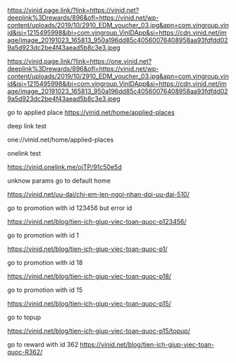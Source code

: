 https://vinid.page.link/?link=https://vinid.net?deeplink%3Drewards/896&ofl=https://vinid.net/wp-content/uploads/2019/10/2910_EDM_voucher_03.jpg&apn=com.vingroup.vinid&isi=1215495998&ibi=com.vingroup.VinIDApp&si=https://cdn.vinid.net/image/image_20191023_165813_950a196dd85c40560076408958aa93fdfdd029a5d923dc2be4f43aead5b8c3e3.jpeg




https://vinid.page.link/?link=https://one.vinid.net?deeplink%3Drewards/896&ofl=https://vinid.net/wp-content/uploads/2019/10/2910_EDM_voucher_03.jpg&apn=com.vingroup.vinid&isi=1215495998&ibi=com.vingroup.VinIDApp&si=https://cdn.vinid.net/image/image_20191023_165813_950a196dd85c40560076408958aa93fdfdd029a5d923dc2be4f43aead5b8c3e3.jpeg





go to applied place
https://vinid.net/home/applied-places 

deep link test

one://vinid.net/home/applied-places 

onelink test

https://vinid.onelink.me/ojTP/91c50e5d


unknow params go to default home

https://vinid.net/uu-dai/chi-em-len-ngoi-nhan-doi-uu-dai-510/

go to promotion with id 123456 but error id

https://vinid.net/blog/tien-ich-giup-viec-toan-quoc-p123456/


go to promotion with id 1

https://vinid.net/blog/tien-ich-giup-viec-toan-quoc-p1/


go to promotion with id 18

https://vinid.net/blog/tien-ich-giup-viec-toan-quoc-p18/


go to promotion with id 15

https://vinid.net/blog/tien-ich-giup-viec-toan-quoc-p15/


go to topup

https://vinid.net/blog/tien-ich-giup-viec-toan-quoc-p15/topup/




go to reward with id 362
https://vinid.net/blog/tien-ich-giup-viec-toan-quoc-R362/
